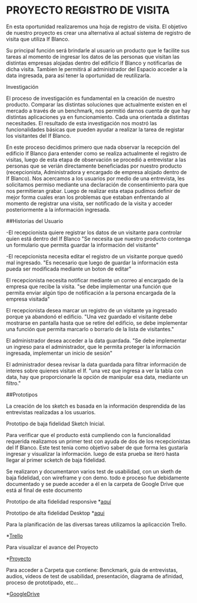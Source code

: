 # PROYECTO REGISTRO DE VISITA

En esta oportunidad realizaremos una hoja de registro de visita. El objetivo de nuestro proyecto es crear una alternativa al actual sistema de registro de visita que utiliza If Blanco.

Su principal función será brindarle al usuario un producto que le facilite sus tareas al momento de ingresar los datos de las personas que visitan las distintas empresas alojadas dentro del edificio If Blanco y notificarlas de dicha visita. Tambien le permitirá al administrador del Espacio acceder a la data ingresada, para así tener la oportunidad de reutilizarla.

Investigación

El proceso de investigación es fundamental en la creación de nuestro producto. Comparar las distintas soluciones que actualmente existen en el mercado a través de un benchmark, nos permitió darnos cuenta de que hay distintas aplicaciones ya en funcionamiento. Cada una orientada a distintas necesitades. El resultado de esta investigación nos mostró las funcionalidades básicas que pueden ayudar a realizar la tarea de registar los visitantes del If Blanco. 

En este proceso decidimos primero que nada observar la recepción del edificio If Blanco ṕara entender como se realiza actualmente el registro de visitas, luego de esta etapa de observación se procedió a entrevistar a las personas que se verián directamente beneficiadas por nuestro producto (recepcionista, Administradora y encargado de empresa alojado dentro de If Blanco). Nos acercamos a los usuarios por medio de una entrevista, les solicitamos permiso mediante una declaración de consentimiento para que nos permitieran grabar. Luego de realizar esta etapa pudimos definir de mejor forma cuales eran los problemas que estaban enfrentando al momento de registrar una visita, ser notificado de la visita y acceder posteriormente a la información ingresada.

##Historias del Usuario

-El recepcionista quiere registrar los datos de un visitante para controlar quien está dentro del If Blanco
"Se necesita que nuestro producto contenga un formulario que permita guardar la información del visitante"

-El recepcionista necesita editar el registro de un visitante porque quedó mal ingresado.
"Es necesario que luego de guardar la información esta pueda ser modificada mediante un boton de editar"

El recepcionista necesita notificar mediante un correo al encargado de la empresa que recibe la visita.
"se debe implementar una función que permita enviar algún tipo de notificación a la persona encargada de la empresa visitada"

El recepcionista desea marcar un registro de un visitante ya ingresado porque ya abandonó el edificio.
"Una vez guardado el visitante debe mostrarse en pantalla hasta que se retire del edificio, se debe implementar una función que permita marcarlo o borrarlo de la lista de visitantes."

El administrador desea acceder a la data guardada.
"Se debe implementar un ingreso para el administrador, que le permita proteger la información ingresada, implementar un inicio de sesión"

El administrador desea revisar la data guardada para filtrar información de interes sobre quienes visitan el If.
"una vez que ingresa a ver la tabla con data, hay que proporcionarle la opción de manipular esa data, mediante un filtro." 


##Prototipos

La creación de los sketch es basada en la información desprendida de las entrevistas realizadas a los usuarios.

Prototipo de baja fidelidad Sketch Inicial.

Para verificar que el producto está cumpliendo con la funcionalidad requerida realizamos un primer test con ayuda de dos de los recepcionistas del If Blanco. Este test tenia como objetivo saber de que forma les gustaría ingresar y visualizar la información. luego de esta prueba se iteró hasta llegar al primer scketch de baja fidelidad.

Se realizaron y documentaron varios test de usabilidad, con un sketh de baja fidelidad, con wireframe y con demo.
todo e proceso fue debidamente documentado y se puede acceder a él en la carpeta de Google Drive que está al final de este documento

Prototipo de alta fidelidad responsive
*[aquí](https://marvelapp.com/3b6edb8)

Prototipo de alta fidelidad Desktop
*[aqui](https://marvelapp.com/5e2ge41https://marvelapp.com/5e2ge41)

Para la planificación de las diversas tareas utilizamos la aplicacción Trello.

*[Trello](https://trello.com/b/nyjaV4Br/proyecto-x)

Para visualizar el avance del Proyecto

*[Proyecto](https://milelym.github.io/scl-2018-01-ProyectoFinalCore/public/splash.html)

Para acceder a Carpeta que contiene: Benckmark, guia de entrevistas, audios, videos de test de usabilidad, presentación, diagrama de afinidad, proceso de prototipado, etc...

*[GoogleDrive](https://drive.google.com/open?id=1XoEfQDP5Q3ebmOcElYAe8RZ0J4tMVpUf)
 

